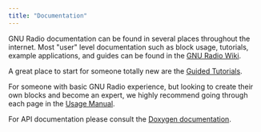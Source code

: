 ```yaml
---
title: "Documentation"
---
```


GNU Radio documentation can be found in several places throughout the internet. Most "user" level documentation such as block usage, tutorials, example applications, and guides can be found in the [GNU Radio Wiki](https://wiki.gnuradio.org/).  

A great place to start for someone totally new are the [Guided Tutorials](https://wiki.gnuradio.org/index.php/Tutorials).

For someone with basic GNU Radio experience, but looking to create their own blocks and become an expert, we highly recommend going through each page in the [Usage Manual](https://wiki.gnuradio.org/index.php/Usage_Manual).

For API documentation please consult the [Doxygen documentation](https://www.gnuradio.org/doc/doxygen).
